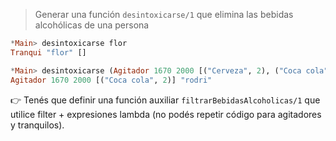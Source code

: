 > Generar una función `desintoxicarse/1` que elimina las bebidas alcohólicas de una persona

``` haskell
*Main> desintoxicarse flor
Tranqui "flor" []

*Main> desintoxicarse (Agitador 1670 2000 [("Cerveza", 2), ("Coca cola", 2)] "rodri")
Agitador 1670 2000 [("Coca cola", 2)] "rodri"
```

:point_right: Tenés que definir una función auxiliar `filtrarBebidasAlcoholicas/1` que utilice filter + expresiones lambda (no podés repetir código para agitadores y tranquilos).

